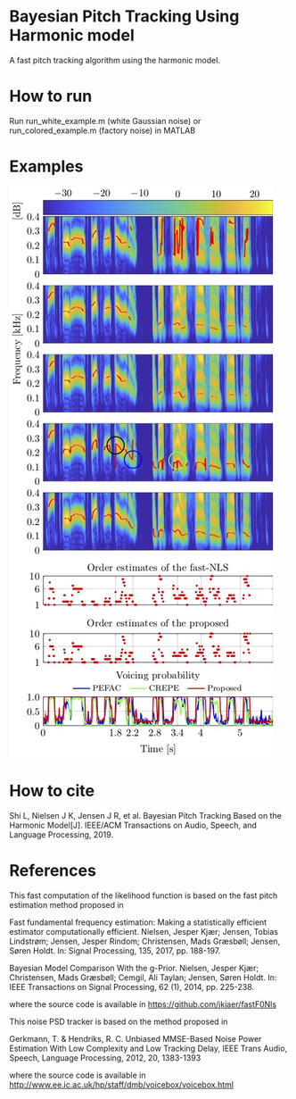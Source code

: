 # Bayesian Pitch Tracking Using Harmonic model

A fast pitch tracking algorithm using the harmonic model.

# How to run
Run run_white_example.m (white Gaussian noise) or run_colored_example.m (factory noise) in MATLAB

# Examples
![ALT text](figures/whiteGaussian0dB.jpeg)



# How to cite
 Shi L, Nielsen J K, Jensen J R, et al. Bayesian Pitch Tracking Based on the Harmonic Model[J]. IEEE/ACM Transactions on Audio, Speech, and Language Processing, 2019.

# References
This fast computation of the likelihood function is based on the fast pitch estimation method proposed in

Fast fundamental frequency estimation: Making a statistically efficient estimator computationally efficient. Nielsen, Jesper Kjær; Jensen, Tobias Lindstrøm; Jensen, Jesper Rindom; Christensen, Mads Græsbøll; Jensen, Søren Holdt. In: Signal Processing, 135, 2017, pp. 188-197.

Bayesian Model Comparison With the g-Prior. Nielsen, Jesper Kjær; Christensen, Mads Græsbøll; Cemgil, Ali Taylan; Jensen, Søren Holdt. In: IEEE Transactions on Signal Processing, 62 (1), 2014, pp. 225-238.

where the source code is available in
https://github.com/jkjaer/fastF0Nls


This noise PSD tracker is based on the method proposed in

Gerkmann, T. & Hendriks, R. C. Unbiased MMSE-Based Noise Power Estimation With Low Complexity and Low Tracking Delay, IEEE Trans Audio, Speech, Language Processing, 2012, 20, 1383-1393

where the source code is available in
http://www.ee.ic.ac.uk/hp/staff/dmb/voicebox/voicebox.html
